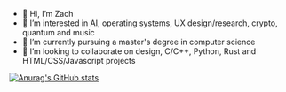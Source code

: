 - 👋 Hi, I’m Zach
- 👀 I’m interested in AI, operating systems, UX design/research, crypto, quantum and music
- 🌱 I’m currently pursuing a master's degree in computer science
- 💞️ I’m looking to collaborate on design, C/C++, Python, Rust and HTML/CSS/Javascript projects

[![Anurag's GitHub stats](https://github-readme-stats.vercel.app/api?username=zach1020)](https://github.com/anuraghazra/github-readme-stats)
